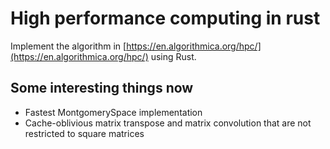 # High performance computing in rust

Implement the algorithm in [https://en.algorithmica.org/hpc/](https://en.algorithmica.org/hpc/) using Rust.

## Some interesting things now

- Fastest MontgomerySpace implementation
- Cache-oblivious matrix transpose and matrix convolution that are not restricted to square matrices 
